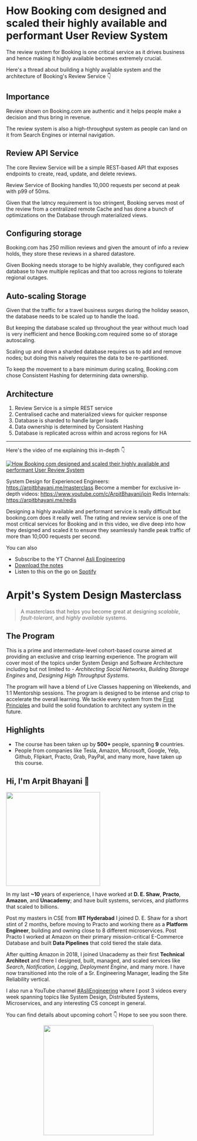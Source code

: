 How Booking com designed and scaled their highly available and performant User Review System
===


The review system for Booking is one critical service as it drives business and hence making it highly available becomes extremely crucial.

Here's a thread about building a highly available system and the architecture of Booking's Review Service 👇‍

## Importance

Review shown on Booking.com are authentic and it helps people make a decision and thus bring in revenue.

The review system is also a high-throughput system as people can land on it from Search Engines or internal navigation.

## Review API Service

The core Review Service will be a simple REST-based API that exposes endpoints to create, read, update, and delete reviews.

Review Service of Booking handles 10,000 requests per second at peak with p99 of 50ms.

Given that the latncy requirement is too stringent, Booking serves most of the review from a centralized remote Cache and has done a bunch of optimizations on the Database through materialized views.

## Configuring storage

Booking.com has 250 million reviews and given the amount of info a review holds, they store these reviews in a shared datastore. 

Given Booking needs storage to be highly available, they configured each database to have multiple replicas and that too across regions to tolerate regional outages.

## Auto-scaling Storage

Given that the traffic for a travel business surges during the holiday season, the database needs to be scaled up to handle the load.

But keeping the database scaled up throughout the year without much load is very inefficient and hence Booking.com required some so of storage autoscaling.

Scaling up and down a sharded database requires us to add and remove nodes; but doing this naively requires the data to be re-partitioned.

To keep the movement to a bare minimum during scaling, Booking.com chose Consistent Hashing for determining data ownership.

## Architecture

1. Review Service is a simple REST service
2. Centralised cache and materialized views for quicker response
3. Database is sharded to handle larger loads
4. Data ownership is determined by Consistent Hashing
5. Database is replicated across within and across regions for HA
<hr />


<p>Here's the video of me explaining this in-depth 👇‍</p>

[![How Booking com designed and scaled their highly available and performant User Review System](https://i.ytimg.com/vi/BFyWl9MNDjY/mqdefault.jpg)](https://www.youtube.com/watch?v=BFyWl9MNDjY)

System Design for Experienced Engineers: https://arpitbhayani.me/masterclass
Become a member for exclusive in-depth videos: https://www.youtube.com/c/ArpitBhayani/join
Redis Internals: https://arpitbhayani.me/redis

Designing a highly available and performant service is really difficult but booking.com does it really well. The rating and review service is one of the most critical services for Booking and in this video, we dive deep into how they designed and scaled it to ensure they seamlessly handle peak traffic of more than 10,000 requests per second.

You can also
 - Subscribe to the YT Channel [Asli Engineering](https://youtube.com/c/ArpitBhayani)
 - [Download the notes](https://drive.google.com/file/d/1oxo-BsAUbqCGnfCjYTqw82kpLU1OZ_Cw/view?usp=share_link)
 - Listen to this on the go on [Spotify](https://open.spotify.com/show/7qMoamm2iZQrsPVm6IQLoD)

# Arpit's System Design Masterclass

> A masterclass that helps you become great at designing _scalable_, _fault-tolerant_, and _highly available_ systems.

## The Program

This is a prime and intermediate-level cohort-based course aimed at providing an exclusive and crisp learning experience. The program will cover most of the topics under System Design and Software Architecture including but not limited to - _Architecting Social Networks_, _Building Storage Engines_ and, _Designing High Throughput Systems_.

The program will have a blend of Live Classes happening on Weekends, and 1:1 Mentorship sessions. The program is designed to be intense and crisp to accelerate the overall learning. We tackle every system from the [First Principles](https://en.wikipedia.org/wiki/First_principle) and build the solid foundation to architect any system in the future.


## Highlights

 - The course has been taken up by __500+__ people, spanning __9__ countries.
 - People from companies like Tesla, Amazon, Microsoft, Google, Yelp, Github, Flipkart, Practo, Grab, PayPal, and many more, have taken up this course.


## Hi, I'm Arpit Bhayani 👋

<img width="256px" src="https://arpitbhayani.me/static/img/arpit.jpg" />

In my last **~10** years of experience, I have worked at **D. E. Shaw**, **Practo**, **Amazon**, and **Unacademy**; and have built systems, services, and platforms that scaled to billions.

Post my masters in CSE from **IIIT Hyderabad** I joined D. E. Shaw for a short stint of 2 months, before moving to Practo and working there as a **Platform Engineer**, building and owning close to 8 different microservices. Post Practo I worked at Amazon on their primary mission-critical E-Commerce Database and built **Data Pipelines** that cold tiered the stale data.

After quitting Amazon in 2018, I joined Unacademy as their first **Technical Architect** and there I designed, built, managed, and scaled services like _Search_, _Notification_, _Logging_, _Deployment Engine_, and many more. I have now transitioned into the role of a Sr. Engineering Manager, leading the Site Reliability vertical.

I also run a YouTube channel [#AsliEngineering](https://www.youtube.com/c/ArpitBhayani) where I post 3 videos every week spanning topics like System Design, Distributed Systems, Microservices, and any interesting CS concept in general.

You can find details about upcoming cohort 👇‍ Hope to see you soon there.

<center>
<a target="_blank" href="https://arpitbhayani.me/masterclass">
<img src="https://user-images.githubusercontent.com/4745789/137859181-d4499cf4-ce65-4466-8b88-a078ece0f081.PNG" width="300px" />
</a>
</center>